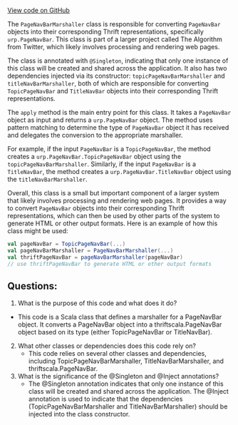 [View code on GitHub](https://github.com/misbahsy/the-algorithm/product-mixer/core/src/main/scala/com/twitter/product_mixer/core/functional_component/marshaller/response/urp/PageNavBarMarshaller.scala)

The `PageNavBarMarshaller` class is responsible for converting `PageNavBar` objects into their corresponding Thrift representations, specifically `urp.PageNavBar`. This class is part of a larger project called The Algorithm from Twitter, which likely involves processing and rendering web pages.

The class is annotated with `@Singleton`, indicating that only one instance of this class will be created and shared across the application. It also has two dependencies injected via its constructor: `topicPageNavBarMarshaller` and `titleNavBarMarshaller`, both of which are responsible for converting `TopicPageNavBar` and `TitleNavBar` objects into their corresponding Thrift representations.

The `apply` method is the main entry point for this class. It takes a `PageNavBar` object as input and returns a `urp.PageNavBar` object. The method uses pattern matching to determine the type of `PageNavBar` object it has received and delegates the conversion to the appropriate marshaller.

For example, if the input `PageNavBar` is a `TopicPageNavBar`, the method creates a `urp.PageNavBar.TopicPageNavBar` object using the `topicPageNavBarMarshaller`. Similarly, if the input `PageNavBar` is a `TitleNavBar`, the method creates a `urp.PageNavBar.TitleNavBar` object using the `titleNavBarMarshaller`.

Overall, this class is a small but important component of a larger system that likely involves processing and rendering web pages. It provides a way to convert `PageNavBar` objects into their corresponding Thrift representations, which can then be used by other parts of the system to generate HTML or other output formats. Here is an example of how this class might be used:

```scala
val pageNavBar = TopicPageNavBar(...)
val pageNavBarMarshaller = PageNavBarMarshaller(...)
val thriftPageNavBar = pageNavBarMarshaller(pageNavBar)
// use thriftPageNavBar to generate HTML or other output formats
```
## Questions: 
 1. What is the purpose of this code and what does it do?
   - This code is a Scala class that defines a marshaller for a PageNavBar object. It converts a PageNavBar object into a thriftscala.PageNavBar object based on its type (either TopicPageNavBar or TitleNavBar).
2. What other classes or dependencies does this code rely on?
   - This code relies on several other classes and dependencies, including TopicPageNavBarMarshaller, TitleNavBarMarshaller, and thriftscala.PageNavBar.
3. What is the significance of the @Singleton and @Inject annotations?
   - The @Singleton annotation indicates that only one instance of this class will be created and shared across the application. The @Inject annotation is used to indicate that the dependencies (TopicPageNavBarMarshaller and TitleNavBarMarshaller) should be injected into the class constructor.